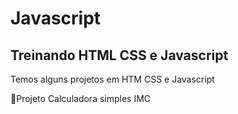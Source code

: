 # Javascript

## Treinando HTML CSS e Javascript

Temos alguns projetos em HTM CSS e Javascript

🚀Projeto Calculadora simples IMC<br>
